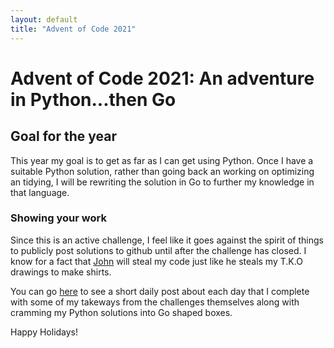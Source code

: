 ```yaml
---
layout: default
title: "Advent of Code 2021"
---
```


# Advent of Code 2021:  An adventure in Python...then Go

## Goal for the year

This year my goal is to get as far as I can get using Python.  Once I have a suitable Python
solution, rather than going back an working on optimizing an tidying, I will be rewriting the solution
in Go to further my knowledge in that language.

### Showing your work

Since this is an active challenge, I feel like it goes against the spirit of things to publicly post solutions to github until after the challenge has closed. I know for a fact that [John](https://github.com/Nhawdge) will steal my code just like he steals my T.K.O drawings to make shirts.

You can go [here](https://aaronlael.github.io/2021/) to see a short daily post about each day that I complete with some of my takeways from the challenges themselves along with cramming my Python solutions into Go shaped boxes.

Happy Holidays!
